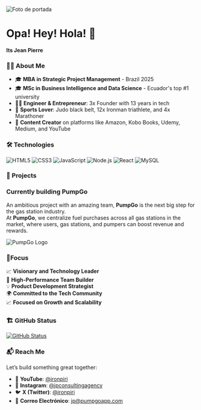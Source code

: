 ![Foto de portada](https://i.postimg.cc/gJJ495Tx/Github-Banner-Jean-Pierre-Rodriguez.png) <!-- Asegúrate de poner el link a tu foto de portada aquí -->

# Opa! Hey! Hola! 👋  
**Its Jean Pierre**  

### 🧑‍💻 **About Me**

- 🎓 **MBA in Strategic Project Management** - Brazil 2025  
- 🎓 **MSc in Business Intelligence and Data Science** - Ecuador's top #1 university  
- 👨‍💻 **Engineer & Entrepreneur**: 3x Founder with 13 years in tech  
- 🏅 **Sports Lover**: Judo black belt, 12x Ironman triathlete, and 4x Marathoner  
- 🎥 **Content Creator** on platforms like Amazon, Kobo Books, Udemy, Medium, and YouTube  


### 🛠️ **Technologies**  
  ![HTML5](https://img.shields.io/badge/HTML5-E34F26?style=flat&logo=html5&logoColor=white) ![CSS3](https://img.shields.io/badge/CSS3-1572B6?style=flat&logo=css3&logoColor=white) ![JavaScript](https://img.shields.io/badge/JavaScript-F7DF1E?style=flat&logo=javascript&logoColor=black) ![Node.js](https://img.shields.io/badge/Node.js-339933?style=flat&logo=node.js&logoColor=white) ![React](https://img.shields.io/badge/React-61DAFB?style=flat&logo=react&logoColor=black) ![MySQL](https://img.shields.io/badge/MySQL-003B57?style=flat&logo=mysql&logoColor=white)

### 🚀 Projects

### Currently building **PumpGo**
An ambitious project with an amazing team, **PumpGo** is the next big step for the gas station industry.  
At **PumpGo**, we centralize fuel purchases across all gas stations in the market, where users, gas stations, and pumpers can boost revenue and rewards.

![PumpGo Logo](https://i.postimg.cc/v8zh85nr/Linkedin-banner-profile.jpg) <!-- Aquí puedes agregar la URL de tu logo o imagen representativa del proyecto -->

  
### 🚀**Focus**  
📈 **Visionary and Technology Leader**  
👥 **High-Performance Team Builder**  
💡 **Product Development Strategist**  
🌍 **Committed to the Tech Community**  
📈 **Focused on Growth and Scalability**

### 🏗️ **GitHub Status**  
[![GitHub Status](https://github-readme-stats.vercel.app/api?username=[TuUsuarioGitHub]&show_icons=true&count_private=true&hide=prs&theme=radical)](https://github.com/[TuUsuarioGitHub])

### 📬 **Reach Me**  
Let’s build something great together:

- 🎥 **YouTube**: [@ironpiri](https://www.youtube.com/@ironpiri)
- 📸 **Instagram**: [@jpconsultingagency](https://www.instagram.com/jpconsultingagency/)
- 🐦 **X (Twitter)**: [@ironpiri](https://x.com/ironpiri)
- 📧 **Correo Electrónico**: [jp@pumpgoapp.com](mailto:jp@pumpgoapp.com)


